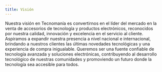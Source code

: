 ```yaml
---
title: Visión
---
```

Nuestra visión en Tecnomanía es convertirnos en el líder del mercado en la venta de accesorios de tecnología y productos electrónicos, reconocidos por nuestra calidad, innovación y excelencia en el servicio al cliente. Aspiramos a expandir nuestra presencia a nivel nacional e internacional, brindando a nuestros clientes las últimas novedades tecnológicas y una experiencia de compra inigualable. Queremos ser una fuente confiable de tecnología avanzada y soluciones electrónicas, contribuyendo al desarrollo tecnológico de nuestras comunidades y promoviendo un futuro donde la tecnología sea accesible para todos.